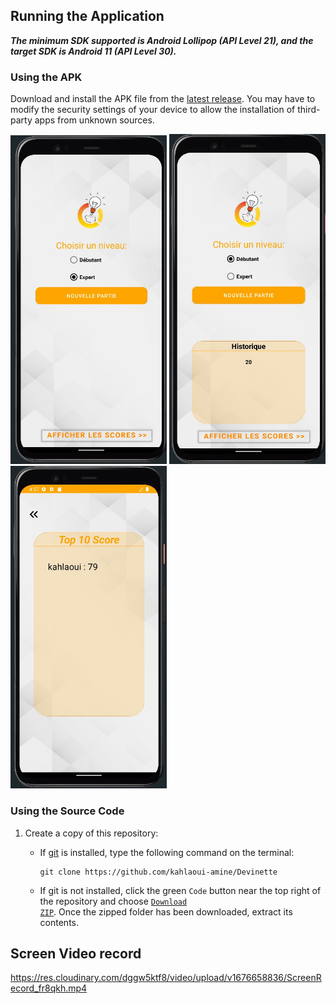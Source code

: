 ## Running the Application
***The minimum SDK supported is Android Lollipop (API Level 21), and the target SDK is Android 11 (API Level 30).***

### Using the APK
Download and install the APK file from the [latest release](https://github.com/kahlaoui-amine/Devinette.git). You may have to modify the security settings of your device to allow the installation of third-party apps from unknown sources.

<img src="https://github.com/kahlaoui-amine/Devinette/raw/main/screenshot/ScreenShot1.jpg?raw=True" alt="App Screenshot1" width = 250> 
<img src="https://github.com/kahlaoui-amine/Devinette/raw/main/screenshot/ScreenShot2.jpg?raw=True" alt="App Screenshot2" width = 250> 
<img src="https://github.com/kahlaoui-amine/Devinette/raw/main/screenshot/ScreenShot3.jpg?raw=True" alt="App Screenshot3" width = 250> 

### Using the Source Code
1. Create a copy of this repository:
    - If [git](https://git-scm.com/downloads) is installed, type the following command on the terminal:

      ```
      git clone https://github.com/kahlaoui-amine/Devinette
      ```

    - If git is not installed, click the green <code>Code</code> button near the top right of the repository and choose [<code>Download ZIP</code>](https://github.com/kahlaoui-amine/Poozel/archive/refs/heads/master.zip). Once the zipped folder has been downloaded, extract its contents.

## Screen Video record
https://res.cloudinary.com/dggw5ktf8/video/upload/v1676658836/ScreenRecord_fr8qkh.mp4


   

   

